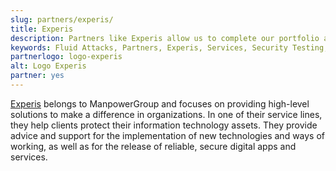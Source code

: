 ```yaml
---
slug: partners/experis/
title: Experis
description: Partners like Experis allow us to complete our portfolio and offer better security testing services. Get to know them and become one of them.
keywords: Fluid Attacks, Partners, Experis, Services, Security Testing, Software Development, Red Team, Pentesting, Ethical Hacking
partnerlogo: logo-experis
alt: Logo Experis
partner: yes
---
```


[Experis](https://experis.com/) belongs to ManpowerGroup
and focuses on providing high-level solutions
to make a difference in organizations.
In one of their service lines,
they help clients protect their information technology assets.
They provide advice and support
for the implementation of new technologies and ways of working,
as well as for the release of reliable, secure digital apps and services.
